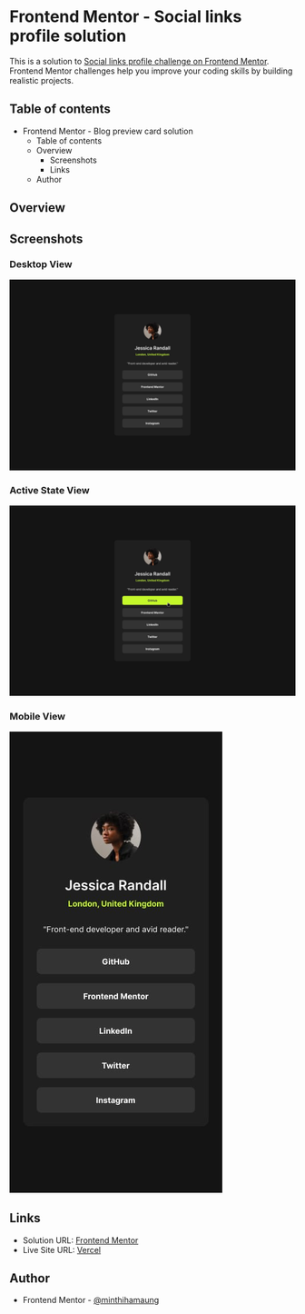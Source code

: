 # Frontend Mentor - Social links profile solution

This is a solution to [Social links profile challenge on Frontend Mentor](). Frontend Mentor challenges help you improve your coding skills by building realistic projects.

## Table of contents

- Frontend Mentor - Blog preview card solution
  - Table of contents
  - Overview
    - Screenshots
    - Links
  - Author

## Overview

## Screenshots

### Desktop View

![](./design/destkop-design.jpg)

### Active State View

![](./design/active-states.jpg)

### Mobile View

![](./design/mobile-design.jpg)

## Links

- Solution URL: [Frontend Mentor](https://www.frontendmentor.io/solutions/social-links-profile-O7THb7gEZ6)
- Live Site URL: [Vercel](https://social-links-profile-front-end-mentor-challenge.vercel.app/)

## Author

- Frontend Mentor - [@minthihamaung](https://github.com/Swanpyaethewalker)
